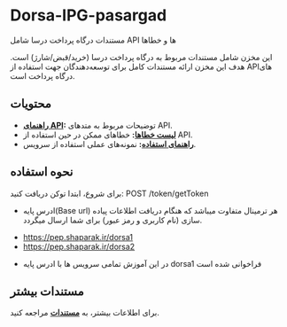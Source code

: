 # Dorsa-IPG-pasargad
مستندات درگاه پرداخت درسا شامل API ها و خطاها

این مخزن شامل مستندات مربوط به درگاه پرداخت درسا (خرید/قبض/شارژ) است. هدف این مخزن ارائه مستندات کامل برای توسعه‌دهندگان جهت استفاده از APIهای درگاه پرداخت است.

## محتویات
- **[راهنمای API](./docs/api-reference.md):** توضیحات مربوط به متدهای API.
- **[لیست خطاها](./docs/error-codes.md):** خطاهای ممکن در حین استفاده از API.
- **[راهنمای استفاده](./docs/usage-guides.md):** نمونه‌های عملی استفاده از سرویس.

## نحوه استفاده
برای شروع، ابتدا توکن دریافت کنید:
POST /token/getToken
* ادرس پایه(Base url) هر ترمینال متفاوت میباشد که هنگام دریافت اطلاعات پیاده سازی (نام کاربری و رمز عبور) برای شما ارسال میگردد.
- https://pep.shaparak.ir/dorsa1
- https://pep.shaparak.ir/dorsa2
* در این آموزش تمامی سرویس ها با ادرس پایه dorsa1 فراخوانی شده است 


## مستندات بیشتر
برای اطلاعات بیشتر، به **[مستندات](https://pep.co.ir/wp-content/uploads/2024/01/Parsa-IPG-2.pdf)** مراجعه کنید.
